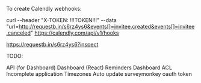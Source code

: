 To create Calendly webhooks:

curl --header "X-TOKEN: !!!TOKEN!!!" --data "url=http://requestb.in/s6rz4ys6&events[]=invitee.created&events[]=invitee.canceled" https://calendly.com/api/v1/hooks

https://requestb.in/s6rz4ys6?inspect


TODO:

API (for Dashboard)
Dashboard (React)
Reminders
Dashboard ACL
Incomplete application
Timezones
Auto update surveymonkey oauth token
